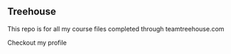 ## Treehouse

This repo is for all my course files completed through teamtreehouse.com

Checkout my profile